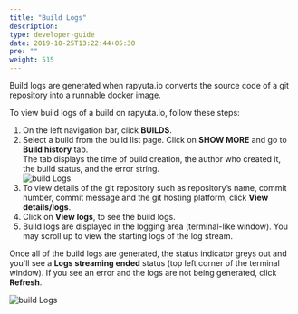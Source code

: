 ```yaml
---
title: "Build Logs"
description:
type: developer-guide
date: 2019-10-25T13:22:44+05:30
pre: ""
weight: 515
---
```

Build logs are generated when rapyuta.io converts the
source code of a git repository into a runnable docker image.

To view build logs of a build on rapyuta.io,
follow these steps:

1. On the left navigation bar, click **BUILDS**.  
2. Select a build from the build list page. Click on **SHOW MORE** and go to **Build history** tab.  
   The tab displays the time of build creation, the author who created it, the build status, and the error string.  
![build Logs](/images/core-concepts/logging/build-logs/build-history-view-logs.png?classes=border,shadow&width=60pc)     
3. To view details of the git repository such as repository’s name, commit number, commit message and the git hosting platform, 
   click **View details/logs**.
4. Click on **View logs**, to see the build logs.
5. Build logs are displayed in the logging area (terminal-like window). You may
   scroll up to view the starting logs of the log stream.

Once all of the build logs are generated, the status indicator greys out and
you'll see a **Logs streaming ended** status (top left corner of the terminal
window). If you see an error and the logs are not being generated,
click **Refresh**.

![build Logs](/images/core-concepts/logging/build-logs/build-logs.png?classes=border,shadow&width=60pc)

